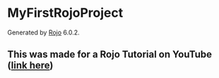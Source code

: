 # MyFirstRojoProject
Generated by [Rojo](https://github.com/rojo-rbx/rojo) 6.0.2.

## This was made for a Rojo Tutorial on YouTube ([link here](https://youtu.be/ulBM7UdHk_4))
